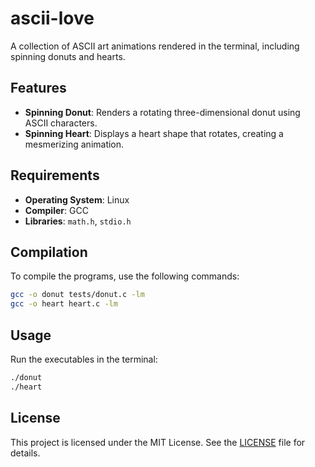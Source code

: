 # ascii-love

A collection of ASCII art animations rendered in the terminal, including spinning donuts and hearts.

## Features

- **Spinning Donut**: Renders a rotating three-dimensional donut using ASCII characters.
- **Spinning Heart**: Displays a heart shape that rotates, creating a mesmerizing animation.

## Requirements

- **Operating System**: Linux
- **Compiler**: GCC
- **Libraries**: `math.h`, `stdio.h`

## Compilation

To compile the programs, use the following commands:

```sh
gcc -o donut tests/donut.c -lm
gcc -o heart heart.c -lm
```

## Usage

Run the executables in the terminal:

```sh
./donut
./heart
```

## License

This project is licensed under the MIT License. See the [LICENSE](LICENSE) file for details.
